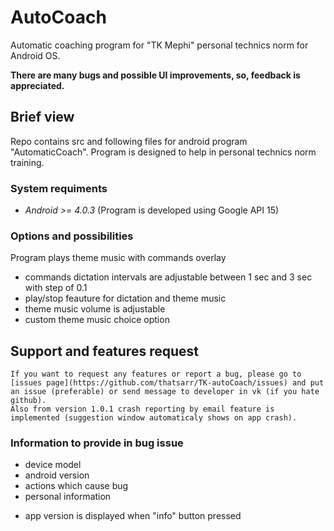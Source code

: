 # AutoCoach
Automatic coaching program for "TK Mephi" personal technics norm for Android OS.

__There are many bugs and possible UI improvements, so, feedback is appreciated.__

## Brief view
Repo contains src and following files for android program "AutomaticCoach". Program is designed to help in personal technics norm training.
### System requiments
- _Android >= 4.0.3_
 (Program is developed using Google API 15)
### Options and possibilities
Program plays theme music with commands overlay
- commands dictation intervals are adjustable between 1 sec and 3 sec with step of 0.1
- play/stop feauture for dictation and theme music
- theme music volume is adjustable
- custom theme music choice option

## Support and features request
    If you want to request any features or report a bug, please go to [issues page](https://github.com/thatsarr/TK-autoCoach/issues) and put an issue (preferable) or send message to developer in vk (if you hate github).
    Also from version 1.0.1 crash reporting by email feature is implemented (suggestion window automaticaly shows on app crash).
### Information to provide in bug issue
- device model
- android version
- actions which cause bug
- personal information

* app version is displayed when "info" button pressed
